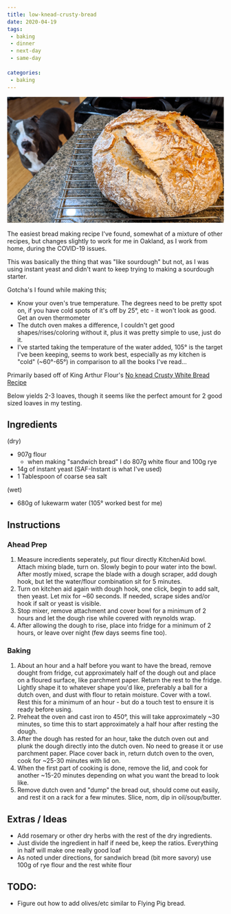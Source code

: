 ```yaml
---
title: low-knead-crusty-bread
date: 2020-04-19
tags:
 - baking
 - dinner
 - next-day
 - same-day

categories:
 - baking
---
```


![Bebop wants BREAD](/images/crusty-bread.jpg)

The easiest bread making recipe I've found, somewhat of a mixture of other recipes, but changes slightly to work for me in Oakland, as I work from home, during the COVID-19 issues.

This was basically the thing that was "like sourdough" but not, as I was using instant yeast and didn't want to keep trying to making a sourdough starter.

Gotcha's I found while making this;
 - Know your oven's true temperature. The degrees need to be pretty spot on, if you have cold spots of it's off by 25°, etc - it won't look as good. Get an oven thermometer
 - The dutch oven makes a difference, I couldn't get good shapes/rises/coloring without it, plus it was pretty simple to use, just do it.
 - I've started taking the temperature of the water added, 105° is the target I've been keeping, seems to work best, especially as my kitchen is "cold" (~60°-65°) in comparison to all the books I've read...

 Primarily based off of King Arthur Flour's [No knead Crusty White Bread Recipe](https://www.kingarthurflour.com/recipes/no-knead-crusty-white-bread-recipe)

 Below yields 2-3 loaves, though it seems like the perfect amount for 2 good sized loaves in my testing.

## Ingredients
(dry)
 * 907g flour
   * when making "sandwich bread" I do 807g white flour and 100g rye
 * 14g of instant yeast (SAF-Instant is what I've used)
 * 1 Tablespoon of coarse sea salt

(wet)
 * 680g of lukewarm water (105° worked best for me)

## Instructions

### Ahead Prep
1. Measure incredients seperately, put flour directly KitchenAid
   bowl. Attach mixing blade, turn on. Slowly begin to pour water
   into the bowl. After mostly mixed, scrape the blade with a dough
   scraper, add dough hook, but let the water/flour combination sit
   for 5 minutes.
2. Turn on kitchen aid again with dough hook, one click, begin to add
   salt, then yeast. Let mix for ~60 seconds. If needed, scrape sides
   and/or hook if salt or yeast is visible.
3. Stop mixer, remove attachment and cover bowl for a minimum of 2 hours
   and let the dough rise while covered with reynolds wrap.
4. After allowing the dough to rise, place into fridge for a minimum of
   2 hours, or leave over night (few days seems fine too).

### Baking
1. About an hour and a half before you want to have the bread, remove
   dought from fridge, cut approximately half of the dough out and place
   on a floured surface, like parchment paper. Return the rest to the fridge.
   Lightly shape it to whatever shape you'd like, preferably a ball for
   a dutch oven, and dust with flour to retain moisture. Cover with a towl.
   Rest this for a minimum of an hour - but do a touch test to ensure it is
   ready before using.
2. Preheat the oven and cast iron to 450°, this will take approximately ~30
   minutes, so time this to start approximately a half hour after resting the
   dough.
3. After the dough has rested for an hour, take the dutch oven out and plunk
   the dough directly into the dutch oven. No need to grease it or use parchment
   paper. Place cover back in, return dutch oven to the oven, cook for ~25-30
   minutes with lid on.
4. When the first part of cooking is done, remove the lid, and cook for another
   ~15-20 minutes depending on what you want the bread to look like.
5. Remove dutch oven and "dump" the bread out, should come out easily, and
   rest it on a rack for a few minutes. Slice, nom, dip in oil/soup/butter.

## Extras / Ideas

* Add rosemary or other dry herbs with the rest of the dry ingredients.
* Just divide the ingredient in half if need be, keep the ratios. Everything in half will
  make one really good loaf
* As noted under directions, for sandwich bread (bit more savory) use 100g of rye flour and the rest white flour

## TODO:
* Figure out how to add olives/etc similar to Flying Pig bread.